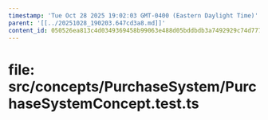 ```yaml
---
timestamp: 'Tue Oct 28 2025 19:02:03 GMT-0400 (Eastern Daylight Time)'
parent: '[[../20251028_190203.647cd3a8.md]]'
content_id: 050526ea813c4d0349369458b99063e488d05bddbdb3a7492929c74d777efe56
---
```


# file: src/concepts/PurchaseSystem/PurchaseSystemConcept.test.ts

```typescript
```
